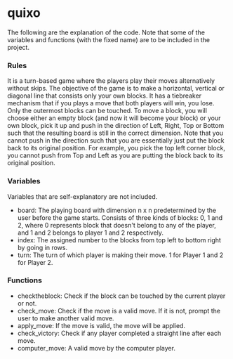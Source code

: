 # quixo

The following are the explanation of the code. Note that some of the variables and functions (with the fixed name) are to be included in the project.

### Rules

It is a turn-based game where the players play their moves alternatively without skips. The objective of the game is to make a horizontal, vertical or diagonal line that consists only your own blocks. It has a tiebreaker mechanism that if you plays a move that both players will win, you lose. Only the outermost blocks can be touched. To move a block, you will choose either an empty block (and now it will become your block) or your own block, pick it up and push in the direction of Left, Right, Top or Bottom such that the resulting board is still in the correct dimension. Note that you cannot push in the direction such that you are essentially just put the block back to its original position. For example, you pick the top left corner block, you cannot push from Top and Left as you are putting the block back to its original position.

### Variables

Variables that are self-explanatory are not included.

- board: The playing board with dimension n x n predetermined by the user before the game starts. Consists of three kinds of blocks: 0, 1 and 2, where 0 represents block that doesn't belong to any of the player, and 1 and 2 belongs to player 1 and 2 respectively.
- index: The assigned number to the blocks from top left to bottom right by going in rows.
- turn: The turn of which player is making their move. 1 for Player 1 and 2 for Player 2.

### Functions

- checktheblock: Check if the block can be touched by the current player or not.
- check_move: Check if the move is a valid move. If it is not, prompt the user to make another valid move.
- apply_move: If the move is valid, the move will be applied.
- check_victory: Check if any player completed a straight line after each move.
- computer_move: A valid move by the computer player.
